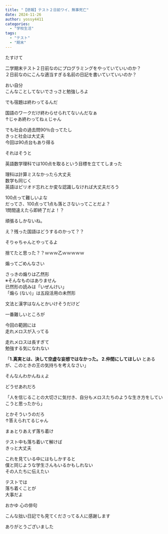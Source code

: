 ```yaml
---
title: "【悲報】テスト２日前ワイ、無事死亡"
date: 2024-11-26
author: yossy4411
categories: 
  - "学校生活"
tags: 
  - "テスト"
  - "期末"
---
```


たすけて

<!--more-->

二学期末テスト２日前なのにプログラミングをやっていていいのか？  
２日前なのにこんな適当すぎる名前の日記を書いていていいのか？

おい自分  
こんなことしてないでさっさと勉強しろよ

でも宿題は終わってるんだ

国語のワークだけ終わらせられてないんだなぁ  
↑じゃあ終わってねぇじゃん

でも社会の過去問90％合ってたし  
きっと社会は大丈夫  
今回は90点台もあり得る

それはそうと

英語数学理科では100点を取るという目標を立ててしまった

理科は計算ミスなかったら大丈夫  
数学も同じく  
英語はピリオド忘れとか変な認識しなければ大丈夫だろう

100点って難しいよな  
だってさ、100点って1点も落とさないってことだよ？  
1問間違えたら即終了だよ！？

頑張るしかないね。

え？残った国語はどうするのかって？？

そりゃちゃんとやってるよ

捨てたと思った？？ｗｗｗ乙ｗｗｗｗｗ

煽ってごめんなさい

さっきの煽りは乙然形  
※そんなものはありません  
已然形の読みは「いぜんけい」  
「煽ら (ない)」は五段活用の未然形

文法と漢字はなんとかいけそうだけど

一番難しいところが

今回の範囲には  
走れメロスが入ってる

走れメロスは長すぎて  
勉強する気になれない

「**1.真実とは、決して空虚な妄想ではなかった。 2.仲間にしてほしい** とあるが、このときの王の気持ちを考えなさい」

そんなんわかんねぇよ

どうせあれだろ

「人を信じることの大切さに気付き、自分もメロスたちのような生き方をしていこうと思ったから」

とかそういうのだろ  
↑答えられてるじゃん

まぁとりあえず落ち着け

テスト中も落ち着いて解けば  
きっと大丈夫

これを見ている中にはもしかすると  
僕と同じような学生さんもいるかもしれない  
その人たちに伝えたい

テストでは  
落ち着くことが  
大事だよ

おかゆ 心の俳句

こんな拙い日記でも見てくださってる人に感謝します

ありがとうございました
